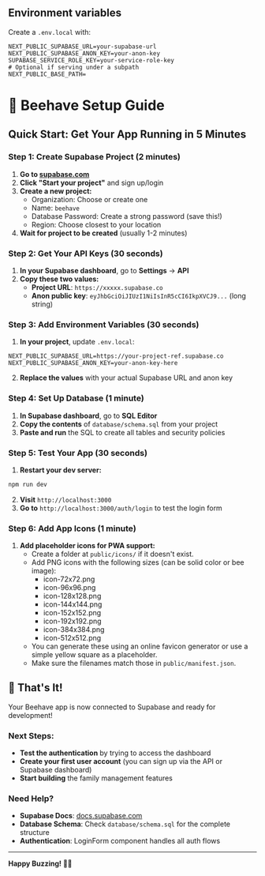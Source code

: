 ## Environment variables

Create a `.env.local` with:

```
NEXT_PUBLIC_SUPABASE_URL=your-supabase-url
NEXT_PUBLIC_SUPABASE_ANON_KEY=your-anon-key
SUPABASE_SERVICE_ROLE_KEY=your-service-role-key
# Optional if serving under a subpath
NEXT_PUBLIC_BASE_PATH=
```

# 🐝 Beehave Setup Guide

## Quick Start: Get Your App Running in 5 Minutes

### Step 1: Create Supabase Project (2 minutes)

1. **Go to [supabase.com](https://supabase.com)**
2. **Click "Start your project"** and sign up/login
3. **Create a new project:**
   - Organization: Choose or create one
   - Name: `beehave` 
   - Database Password: Create a strong password (save this!)
   - Region: Choose closest to your location
4. **Wait for project to be created** (usually 1-2 minutes)

### Step 2: Get Your API Keys (30 seconds)

1. **In your Supabase dashboard**, go to **Settings** → **API**
2. **Copy these two values:**
   - **Project URL**: `https://xxxxx.supabase.co`
   - **Anon public key**: `eyJhbGciOiJIUzI1NiIsInR5cCI6IkpXVCJ9...` (long string)

### Step 3: Add Environment Variables (30 seconds)

1. **In your project**, update `.env.local`:
```env
NEXT_PUBLIC_SUPABASE_URL=https://your-project-ref.supabase.co
NEXT_PUBLIC_SUPABASE_ANON_KEY=your-anon-key-here
```

2. **Replace the values** with your actual Supabase URL and anon key

### Step 4: Set Up Database (1 minute)

1. **In Supabase dashboard**, go to **SQL Editor**
2. **Copy the contents** of `database/schema.sql` from your project
3. **Paste and run** the SQL to create all tables and security policies

### Step 5: Test Your App (30 seconds)

1. **Restart your dev server:**
```bash
npm run dev
```

2. **Visit** `http://localhost:3000`
3. **Go to** `http://localhost:3000/auth/login` to test the login form

### Step 6: Add App Icons (1 minute)

1. **Add placeholder icons for PWA support:**
   - Create a folder at `public/icons/` if it doesn't exist.
   - Add PNG icons with the following sizes (can be solid color or bee image):
     - icon-72x72.png
     - icon-96x96.png
     - icon-128x128.png
     - icon-144x144.png
     - icon-152x152.png
     - icon-192x192.png
     - icon-384x384.png
     - icon-512x512.png
   - You can generate these using an online favicon generator or use a simple yellow square as a placeholder.
   - Make sure the filenames match those in `public/manifest.json`.

## 🎉 That's It!

Your Beehave app is now connected to Supabase and ready for development!

### Next Steps:

- **Test the authentication** by trying to access the dashboard
- **Create your first user account** (you can sign up via the API or Supabase dashboard)
- **Start building** the family management features

### Need Help?

- **Supabase Docs**: [docs.supabase.com](https://docs.supabase.com)
- **Database Schema**: Check `database/schema.sql` for the complete structure
- **Authentication**: LoginForm component handles all auth flows

---

**Happy Buzzing! 🐝🍯** 